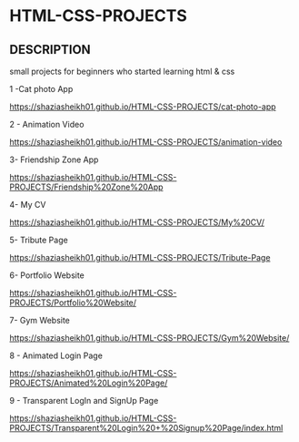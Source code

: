 # HTML-CSS-PROJECTS

## DESCRIPTION

small projects for beginners who started learning html & css

1 -Cat photo App

https://shaziasheikh01.github.io/HTML-CSS-PROJECTS/cat-photo-app

2 - Animation Video

https://shaziasheikh01.github.io/HTML-CSS-PROJECTS/animation-video

3- Friendship Zone App

https://shaziasheikh01.github.io/HTML-CSS-PROJECTS/Friendship%20Zone%20App

4- My CV

https://shaziasheikh01.github.io/HTML-CSS-PROJECTS/My%20CV/

5- Tribute Page

https://shaziasheikh01.github.io/HTML-CSS-PROJECTS/Tribute-Page

6- Portfolio Website

https://shaziasheikh01.github.io/HTML-CSS-PROJECTS/Portfolio%20Website/

7- Gym Website

https://shaziasheikh01.github.io/HTML-CSS-PROJECTS/Gym%20Website/

8 - Animated Login Page

https://shaziasheikh01.github.io/HTML-CSS-PROJECTS/Animated%20Login%20Page/

9 - Transparent LogIn and SignUp Page

https://shaziasheikh01.github.io/HTML-CSS-PROJECTS/Transparent%20Login%20+%20Signup%20Page/index.html


